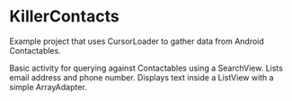 # KillerContacts
Example project that uses CursorLoader to gather data from Android Contactables.

Basic activity for querying against Contactables using a SearchView.  Lists email address and phone number.  Displays text inside a ListView with a simple ArrayAdapter.
